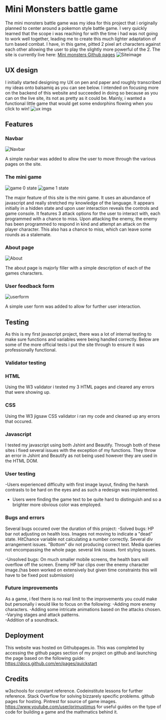# Mini Monsters battle game 

The mini monsters battle game was my idea for this project that i originally planned to center around a pokemon style battle game. I very quickly learned that the scope i was reaching for with the time i had was not going to work well together, leading me to create this much lighter adaptation of turn based combat. I have, in this game, pitted 2 pixel art characters against each other allowing the user to play the slightly more powerful of the 2. The site is currently live here: [Mini monsters Github pages](https://jakemcp97.github.io/Project2-Mini-Monsters/index.html)
![Siteimage](https://github.com/Jakemcp97/Project2-Mini-Monsters/blob/main/assets/images/site%20images.png)

## UX design

I initially started designing my UX on pen and paper and roughly transcribed my ideas onto balsamiq as you can see below. 
I intended on focusing more on the backend of this website and succeeded in doing so because as you can on the live site, its not as pretty as it could be. Mainly, i wanted a functional little game that would get some endorphins flowing when you click to win! 
![ux imgs](https://github.com/Jakemcp97/Project2-Mini-Monsters/blob/main/assets/images/wireframe.png)

## Features
### Navbar

![Navbar](https://github.com/Jakemcp97/Project2-Mini-Monsters/blob/main/assets/images/navbar.png)

A simple navbar was added to allow the user to move through the various pages on the site.

### The mini game

![game 0 state](https://github.com/Jakemcp97/Project2-Mini-Monsters/blob/main/assets/images/game0.png) ![game 1 state](https://github.com/Jakemcp97/Project2-Mini-Monsters/blob/main/assets/images/game1.png)

The major feature of this site is the mini game. It uses an abundance of javascript and really stretched my knowledge of the language. It appears initially in a hidden state and upon user interaction reveals the controls and game console. It features 3 attack options for the user to interact with, each programmed with a chance to miss. Upon attacking the enemy, the enemy has been programmed to respond in kind and attempt an attack on the player character. This also has a chance to miss, which can leave some rounds as a stalemate. 

### About page

![About](https://github.com/Jakemcp97/Project2-Mini-Monsters/blob/main/assets/images/about.png)

The about page is majorly filler with a simple description of each of the games characters. 

### User feedback form
![userform](https://github.com/Jakemcp97/Project2-Mini-Monsters/blob/main/assets/images/userform.png)

A simple user form was added to allow for further user interaction. 

## Testing

As this is my first javascript project, there was a lot of internal testing to make sure functions and variables were being handled correctly. Below are some of the more official tests i put the site through to ensure it was professionally functional. 

### Validator testing

### HTML 

Using the W3 validator i tested my 3 HTML pages and cleared any errors that were showing up.

### CSS

Using the W3 jigsaw CSS validator i ran my code and cleaned up any errors that occured. 

### Javascript

I tested my javascript using both Jshint and Beautify. Through both of these sites i fixed several issues with the exception of my functions. They throw an error in Jshint and Beautify as not being used however they are used in the HTML DOM. 

### User testing

-Users experienced difficulty with first image layout, finding the harsh contrasts to be hard on the eyes and as such a redesign was implemented. 
- Users were finding the game text to be quite hard to distinguish and so a brighter more obvious color was employed. 

### Bugs and errors

Several bugs occured over the duration of this project: 
-Solved bugs:
HP bar not adjusting on health loss. 
Images not moving to indicate a "dead" state. 
HitChance variable not calculating a number correctly. 
Several div arrangement issues. 
"Bottom" div not producing correct text. 
Media queries not encompassing the whole page.
several link issues. 
font styling issues. 

-Unsolved bugs:
On much smaller mobile screens, the health bars will overflow off the screen. 
Enemy HP bar clips over the enemy character image.(has been worked on extensively but given time constraints this will have to be fixed post submission)

### Future improvements

As a game, i feel there is no real limit to the improvements you could make but personally i would like to focus on the following:
-Adding more enemy characters. 
-Adding some intricate animations based on the attacks chosen. 
-Varying stages and attack patterns.  
-Addition of a soundtrack.

## Deployment

This website was hosted on Githubpages.io. 
This was completed by accessing the github pages section of my project on github and launching the page based on the following guide: https://docs.github.com/en/pages/quickstart

## Credits

w3schools for constant reference. 
Codeinstitute lessons for further reference. 
Stack Overflow for solving bizzarely specific problems. 
github pages for hosting. 
Pintrest for source of game images. 
https://www.youtube.com/user/primustimus for useful guides on the type of code for building a game and the mathmatics behind it. 